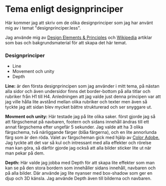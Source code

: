 
Tema enligt designprinciper
=========================
Här kommer jag att skriv om de olika designprinciper som jag har använt mig av i temat "designprinciper.less".


Jag använde mig av <a href="https://www.canva.com/learn/design-elements-principles/">Design Elements & Principles</a> och <a href="https://en.wikipedia.org/wiki/Visual_design_elements_and_principles">Wikipedia</a> artiklar som bas och bakgrundsmaterial för att skapa det här temat.

### Designprinciper
- Line  
- Movement och unity  
- Depth  

<strong>Line:</strong> är den första designprincipen som jag använder i mitt tema, på nästan alla sidor och även undersidor finns det border-bottom på alla titlar och rubriker från H1 till H4. Anledningen att jag valde just denna principen var att jag ville hålla lite avstånd mellan olika rubriker och texter men även så tyckte jag att sidan blev mycket bättre strukturerad och ser snyggare ut.

<strong>Movment och unity:</strong> Här testade jag på lite olika saker. först gjorde jag så att färgschemat på navbaren, footern och sidans innehåll ändras till ett annat färgschema efter ungefär 5 sekunder. Jag valde att ha 3 olika färgschema, två närliggande färger (blåa färgerna), och en lite annorlunda  färg som är den röda. Valet av färgscheman gick med hjälp av <a href="https://color.adobe.com/create/color-wheel/"> Color Adobe.</a>
Jag tyckte att det var så kul och intressant med alla effekter och rörelse man kan göra, så därför gjorde jag också att alla bilder sticker lite ut när man pekar på dem.

<strong> Depth:</strong> Här valde jag jobba med Depth för att skapa lite effekter som man kan se på den stora bordern som innehåller sidans innehåll, navbaren och på alla bilder. Där använde jag lite nyanser med box-shadow som ger en djup och 3D känsla. Jag använde Depth även till bilderna och navbaren.
